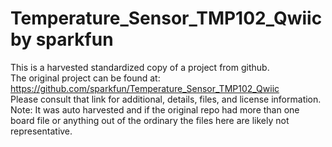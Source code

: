 
# Temperature_Sensor_TMP102_Qwiic by sparkfun  
This is a harvested standardized copy of a project from github.  
The original project can be found at:  
https://github.com/sparkfun/Temperature_Sensor_TMP102_Qwiic  
Please consult that link for additional, details, files, and license information.  
Note: It was auto harvested and if the original repo had more than one board file or anything out of the ordinary the files here are likely not representative.  
    